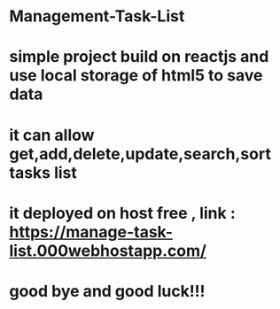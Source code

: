 # Management-Task-List
# simple project build on reactjs and use local storage of html5 to save data
# it can allow get,add,delete,update,search,sort tasks list 
# it deployed on host free , link : https://manage-task-list.000webhostapp.com/
# good bye and good luck!!!
